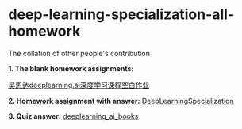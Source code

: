 # deep-learning-specialization-all-homework
The collation of other people's contribution

**1. The blank homework assignments:**

[吴恩达deeplearning.ai深度学习课程空白作业](https://blog.csdn.net/ccgcccccc/article/details/89058445)

**2. Homework assignment with answer:**
[DeepLearningSpecialization](https://github.com/Recoan0/DeepLearningSpecialization)

**3. Quiz answer:**
[deeplearning_ai_books](https://github.com/fengdu78/deeplearning_ai_books)